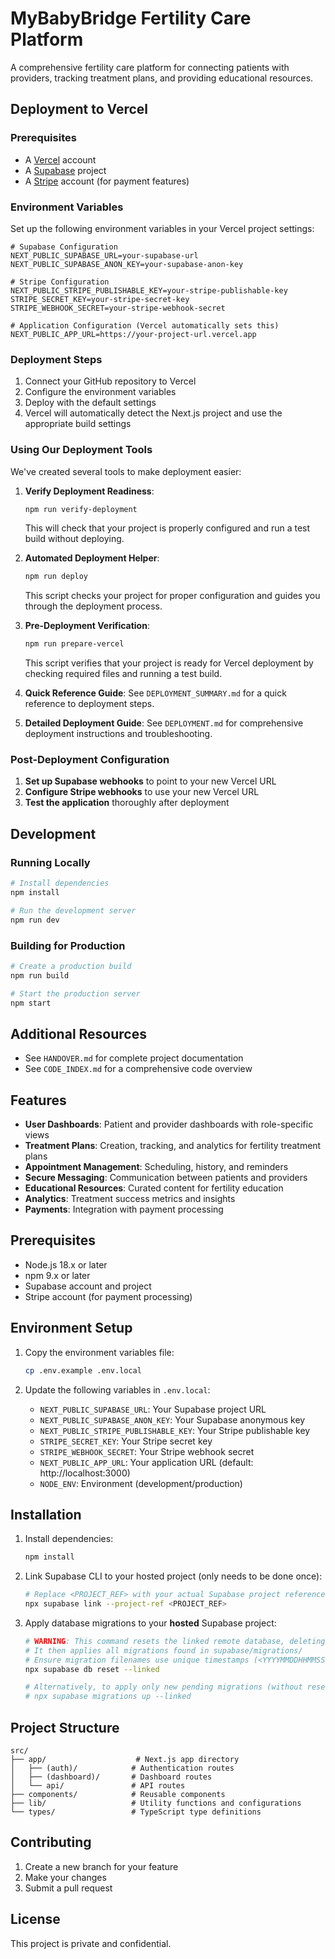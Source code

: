 
# MyBabyBridge Fertility Care Platform

A comprehensive fertility care platform for connecting patients with providers, tracking treatment plans, and providing educational resources.

## Deployment to Vercel

### Prerequisites

- A [Vercel](https://vercel.com) account
- A [Supabase](https://supabase.com) project
- A [Stripe](https://stripe.com) account (for payment features)

### Environment Variables

Set up the following environment variables in your Vercel project settings:

```
# Supabase Configuration
NEXT_PUBLIC_SUPABASE_URL=your-supabase-url
NEXT_PUBLIC_SUPABASE_ANON_KEY=your-supabase-anon-key

# Stripe Configuration
NEXT_PUBLIC_STRIPE_PUBLISHABLE_KEY=your-stripe-publishable-key
STRIPE_SECRET_KEY=your-stripe-secret-key
STRIPE_WEBHOOK_SECRET=your-stripe-webhook-secret

# Application Configuration (Vercel automatically sets this)
NEXT_PUBLIC_APP_URL=https://your-project-url.vercel.app
```

### Deployment Steps

1. Connect your GitHub repository to Vercel
2. Configure the environment variables
3. Deploy with the default settings
4. Vercel will automatically detect the Next.js project and use the appropriate build settings

### Using Our Deployment Tools

We've created several tools to make deployment easier:

1. **Verify Deployment Readiness**:
   ```bash
   npm run verify-deployment
   ```
   This will check that your project is properly configured and run a test build without deploying.

2. **Automated Deployment Helper**:
   ```bash
   npm run deploy
   ```
   This script checks your project for proper configuration and guides you through the deployment process.

3. **Pre-Deployment Verification**:
   ```bash
   npm run prepare-vercel
   ```
   This script verifies that your project is ready for Vercel deployment by checking required files and running a test build.

4. **Quick Reference Guide**:
   See `DEPLOYMENT_SUMMARY.md` for a quick reference to deployment steps.

5. **Detailed Deployment Guide**:
   See `DEPLOYMENT.md` for comprehensive deployment instructions and troubleshooting.

### Post-Deployment Configuration

1. **Set up Supabase webhooks** to point to your new Vercel URL
2. **Configure Stripe webhooks** to use your new Vercel URL
3. **Test the application** thoroughly after deployment

## Development

### Running Locally

```bash
# Install dependencies
npm install

# Run the development server
npm run dev
```

### Building for Production

```bash
# Create a production build
npm run build

# Start the production server
npm start
```

## Additional Resources

- See `HANDOVER.md` for complete project documentation
- See `CODE_INDEX.md` for a comprehensive code overview

## Features

- **User Dashboards**: Patient and provider dashboards with role-specific views
- **Treatment Plans**: Creation, tracking, and analytics for fertility treatment plans
- **Appointment Management**: Scheduling, history, and reminders
- **Secure Messaging**: Communication between patients and providers
- **Educational Resources**: Curated content for fertility education
- **Analytics**: Treatment success metrics and insights
- **Payments**: Integration with payment processing

## Prerequisites

- Node.js 18.x or later
- npm 9.x or later
- Supabase account and project
- Stripe account (for payment processing)

## Environment Setup

1. Copy the environment variables file:
   ```bash
   cp .env.example .env.local
   ```

2. Update the following variables in `.env.local`:
   - `NEXT_PUBLIC_SUPABASE_URL`: Your Supabase project URL
   - `NEXT_PUBLIC_SUPABASE_ANON_KEY`: Your Supabase anonymous key
   - `NEXT_PUBLIC_STRIPE_PUBLISHABLE_KEY`: Your Stripe publishable key
   - `STRIPE_SECRET_KEY`: Your Stripe secret key
   - `STRIPE_WEBHOOK_SECRET`: Your Stripe webhook secret
   - `NEXT_PUBLIC_APP_URL`: Your application URL (default: http://localhost:3000)
   - `NODE_ENV`: Environment (development/production)

## Installation

1. Install dependencies:
   ```bash
   npm install
   ```

2. Link Supabase CLI to your hosted project (only needs to be done once):
   ```bash
   # Replace <PROJECT_REF> with your actual Supabase project reference ID
   npx supabase link --project-ref <PROJECT_REF>
   ```

3. Apply database migrations to your **hosted** Supabase project:
   ```bash
   # WARNING: This command resets the linked remote database, deleting all data!
   # It then applies all migrations found in supabase/migrations/
   # Ensure migration filenames use unique timestamps (<YYYYMMDDHHMMSS>_name.sql).
   npx supabase db reset --linked
   
   # Alternatively, to apply only new pending migrations (without resetting):
   # npx supabase migrations up --linked 
   ```

## Project Structure

```
src/
├── app/                    # Next.js app directory
│   ├── (auth)/            # Authentication routes
│   ├── (dashboard)/       # Dashboard routes
│   └── api/               # API routes
├── components/            # Reusable components
├── lib/                   # Utility functions and configurations
└── types/                 # TypeScript type definitions
```

## Contributing

1. Create a new branch for your feature
2. Make your changes
3. Submit a pull request

## License

This project is private and confidential. 

